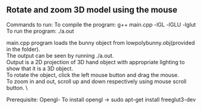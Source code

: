 ## Rotate and zoom 3D model using the mouse

Commands to run:
To compile the program: g++ main.cpp -lGL -lGLU -lglut
To run the program: ./a.out

main.cpp program loads the bunny object from lowpolybunny.obj(provided in the folder). \
The output can be seen by running ./a.out. \
Output is a 2D projection of 3D hand object with appropriate lighting to show that it is a 3D object. \
To rotate the object, click the left mouse button and drag the mouse. \
To zoom in and out, scroll up and down respectively using mouse scroll button. \\

Prerequisite:
Opengl- To install opengl -> sudo apt-get install freeglut3-dev

